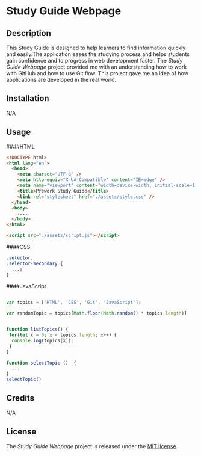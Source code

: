 # Study Guide Webpage

## Description

This Study Guide is designed to help learners to find information quickly and easily.The application eases the studying process and helps students gain confidence and to progress in web development faster.
The _Study Guide Webpage_ project provided me with an understanding how to work with GitHub and how to use Git flow. This project gave me an idea of how applications are developed in the real world.

## Installation

N/A

## Usage

####HTML

```html
<!DOCTYPE html>
<html lang="en">
  <head>
    <meta charset="UTF-8" />
    <meta http-equiv="X-UA-Compatible" content="IE=edge" />
    <meta name="viewport" content="width=device-width, initial-scale=1.0" />
    <title>Prework Study Guide</title>
    <link rel="stylesheet" href="./assets/style.css" />
  </head>
  <body>
    ....
  </body>
</html>
```

```html
<script src="./assets/script.js"></script>
```

####CSS

```css
.selector,
.selector-secondary {
  ...;
}
```

####JavaScript

```js

var topics = ['HTML', 'CSS', 'Git', 'JavaScript'];

var randomTopic = topics[Math.floor(Math.random() * topics.length)]


function listTopics() {
 for(let x = 0; x < topics.length; x++) {
  console.log(topics[x]);
 }
}

function selectTopic ()  {
  ...
}
selectTopic()
```

## Credits

N/A

## License

The _Study Guide Webpage_ project is released under the
[MIT license](https://opensource.org/licenses/MIT).
